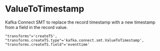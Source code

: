 # ValueToTimestamp
Kafka Connect SMT to replace the record timestamp with a new timestamp from a field in the record value.

```
"transforms"='createTS',
"transforms.createTS.type"='kafka.connect.smt.ValueToTimestamp',
"transforms.createTS.field"='eventtime'
```
